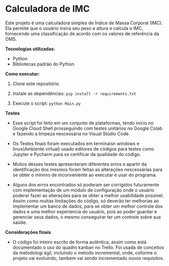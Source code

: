 # Calculadora de IMC

Este projeto é uma calculadora simples de Índice de Massa Corporal (IMC). Ela permite que
o usuário insira seu peso e altura e calcula o IMC, fornecendo uma classificação de acordo
com os valores de referência da OMS.

**Tecnologias utilizadas:**

* Python
* Bibliotecas padrão do Python



**Como executar:**

1. Clone este repositório.
2. Instale as dependências: `pip install -r requirements.txt`

3. Execute o script: `python Main.py`

**Testes**

* Esse script foi feito em um conjunto de plataformas, tendo inicio no Google Cloud Shell
prosseguindo com testes unitários no Google Colab e fazendo a limpeza nescessária no Visual
Stúdio Code.

* Os Testes finais foram executados em terminaisn windows e linux(Ambiente virtual)
usado editores de códigos para testes como Jupyter e Pycharm para se certificar da qualidade
do código.

* Muitos desses testes apresentaram diferentes erros e apartir da identificação dos mesmos foram
feitas as alterações nescessárias para se obter o mínimo de inconveniente ao executar e usar do
programa.

* Alguns dos erros encontrados só poderam ser corrigidos futuramente com implementação de um módulo
de configuração onde o usuário poderar fazer as alterações para se obter a melhor usabilidade possível.
Assim como muitas limitações do código, só deverão ter melhorias ao implementar um banco de dados, para
se obter um melhor controle dos dados e uma melhor experiencia do usuário, pois ao poder guardar e
gerenciar seus dados, o mesmo conseguirar ter um controle sobre sua saúde.

**Considerações finais**

* O código foi inteiro escrito de forma autêntica, assim como está documentado o uso do quadro kanban
no Trello. Foi usada de conceitos da metodologi ágil, incluindo o método incremental, onde, coforme
o projeto vai evoluindo, tambem vai sendo incrementado novos requisitos.
